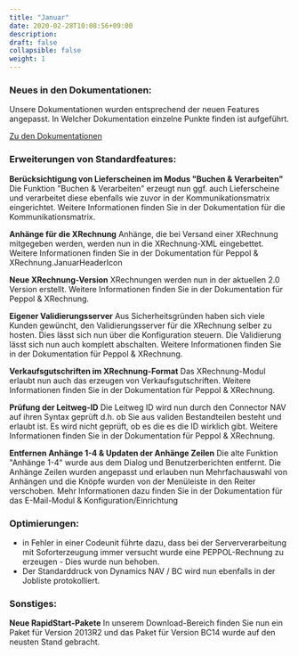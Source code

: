 ```yaml
---
title: "Januar"
date: 2020-02-28T10:08:56+09:00
description: 
draft: false
collapsible: false
weight: 1
---
```

### Neues in den Dokumentationen:

Unsere Dokumentationen wurden entsprechend der neuen Features angepasst. In Welcher Dokumentation einzelne Punkte finden ist aufgeführt.

[Zu den Dokumentationen](/de-de/connectornav/)

### Erweiterungen von Standardfeatures:

**Berücksichtigung von Lieferscheinen im Modus "Buchen & Verarbeiten"**
Die Funktion "Buchen & Verarbeiten" erzeugt nun ggf. auch Lieferscheine und verarbeitet diese ebenfalls wie zuvor in der Kommunikationsmatrix eingerichtet. Weitere Informationen finden Sie in der Dokumentation für die Kommunikationsmatrix.

**Anhänge für die XRechnung**
Anhänge, die bei Versand einer XRechnung mitgegeben werden, werden nun in die XRechnung-XML eingebettet. Weitere Informationen finden Sie in der Dokumentation für Peppol & XRechnung.JanuarHeaderIcon

**Neue XRechnung-Version**
XRechnungen werden nun in der aktuellen 2.0 Version erstellt. Weitere Informationen finden Sie in der Dokumentation für Peppol & XRechnung.

**Eigener Validierungsserver**
Aus Sicherheitsgründen haben sich viele Kunden gewüncht, den Validierungsserver für die XRechnung selber zu hosten. Dies lässt sich nun über die Konfiguration steuern. Die Validierung lässt sich nun auch komplett abschalten. Weitere Informationen finden Sie in der Dokumentation für Peppol & XRechnung.

**Verkaufsgutschriften im XRechnung-Format**
Das XRechnung-Modul erlaubt nun auch das erzeugen von Verkaufsgutschriften. Weitere Informationen finden Sie in der Dokumentation für Peppol & XRechnung.

**Prüfung der Leitweg-ID**
Die Leitweg ID wird nun durch den Connector NAV auf ihren Syntax geprüft d.h. ob Sie aus validen Bestandteilen besteht und erlaubt ist. Es wird nicht geprüft, ob es die es die ID wirklich gibt. Weitere Informationen finden Sie in der Dokumentation für Peppol & XRechnung.

**Entfernen Anhänge 1-4 & Updaten der Anhänge Zeilen**
Die alte Funktion "Anhänge 1-4" wurde aus dem Dialog und Benutzerberichten entfernt. Die Anhänge Zeilen wurden angepasst und erlauben nun Mehrfachauswahl von Anhängen und die Knöpfe wurden von der Menüleiste in den Reiter verschoben. Mehr Informationen dazu finden Sie in der Dokumentation für das E-Mail-Modul & Konfiguration/Einrichtung

### Optimierungen:

- in Fehler in einer Codeunit führte dazu, dass bei der Serververarbeitung mit Soforterzeugung immer versucht wurde eine PEPPOL-Rechnung zu erzeugen - Dies wurde nun behoben.
- Der Standarddruck von Dynamics NAV / BC wird nun ebenfalls in der Jobliste protokolliert.

### Sonstiges:

**Neue RapidStart-Pakete**
In unserem Download-Bereich finden Sie nun ein Paket für Version 2013R2 und das Paket für Version BC14 wurde auf den neusten Stand gebracht.